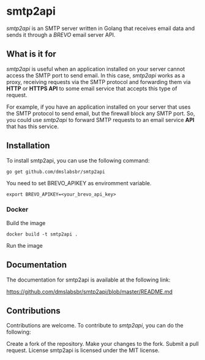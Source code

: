 # smtp2api
*smtp2api* is an SMTP server written in Golang that receives email data and sends it through a *BREVO* email server API.

## What is it for
*smtp2api* is useful when an application installed on your server cannot access the SMTP port to send email. In this case, *smtp2api* works as a proxy, receiving requests via the SMTP protocol and forwarding them via **HTTP** or **HTTPS API** to some email service that accepts this type of request.

For example, if you have an application installed on your server that uses the SMTP protocol to send email, but the firewall block any SMTP port. So, you could use *smtp2api* to forward SMTP requests to an email service **API** that has this service.


## Installation
To install smtp2api, you can use the following command:

```
go get github.com/dmslabsbr/smtp2api
```

You need to set BREVO_APIKEY as enviromment variable.

```
export BREVO_APIKEY=<your_brevo_api_key>
```
### Docker

 Build the image
```
docker build -t smtp2api .
```

 Run the image

 

## Documentation
The documentation for smtp2api is available at the following link:

https://github.com/dmslabsbr/smtp2api/blob/master/README.md


## Contributions
Contributions are welcome. To contribute to *smtp2api*, you can do the following:

Create a fork of the repository.
Make your changes to the fork.
Submit a pull request.
License
smtp2api is licensed under the MIT license.